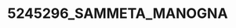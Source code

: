 # 5245296_SAMMETA_MANOGNA
<imag src ="https://github.com/sammetamanogna-123/5245296_SAMMETA_MANOGNA/blob/main/SDLC/5245296_Sammeta_Manogna.png" image="image">
